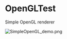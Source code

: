 # OpenGLTest
Simple OpenGL renderer

![SimpleOpenGL_demo.png](https://i.ibb.co/bLw82pd/Simple-Open-GL-demo.png)
